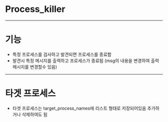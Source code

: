 # Process_killer
----
# 기능
- 특정 프로세스를 검사하고 발견되면 프로세스를 종료함
- 발견시 특정 메시지를 출력하고 프로세스가 종료됨 (msg의 내용을 변경하여 출력 메시지를 변경할수 있음)

----
# 타겟 프로세스
- 타겟 프로세스는 target_process_names에 리스트 형태로 저장되어있음 추가하거나 삭제하여도 됨
